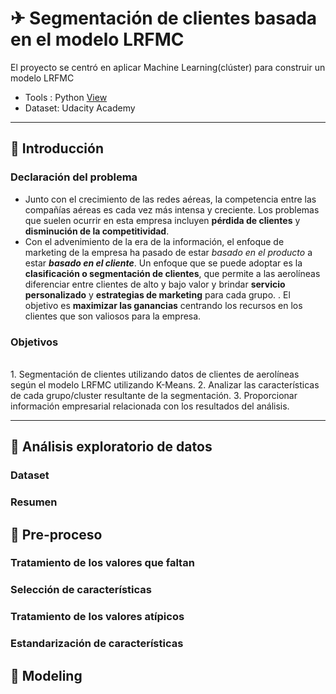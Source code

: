 # ✈ Segmentación de clientes basada en el modelo LRFMC
El proyecto se centró en aplicar Machine Learning(clúster) para construir un modelo LRFMC

- Tools : Python [View](https://github.com/litahu/Segmentaci-n-de-clientes---LRFMC/blob/main/airlines.ipynb) <br>
- Dataset: Udacity Academy <br>

---

## 📂 **Introducción**
### Declaración del problema 
- Junto con el crecimiento de las redes aéreas, la competencia entre las compañías aéreas es cada vez más intensa y creciente. Los problemas que suelen ocurrir en esta empresa incluyen **pérdida de clientes** y **disminución de la competitividad**. 
- Con el advenimiento de la era de la información, el enfoque de marketing de la empresa ha pasado de estar *basado en el producto* a estar ***basado en el cliente***. Un enfoque que se puede adoptar es la **clasificación o segmentación de clientes**, que permite a las aerolíneas diferenciar entre clientes de alto y bajo valor y brindar **servicio personalizado** y **estrategias de marketing** para cada grupo. . El objetivo es **maximizar las ganancias** centrando los recursos en los clientes que son valiosos para la empresa.

### Objetivos
<br>
1. Segmentación de clientes utilizando datos de clientes de aerolíneas según el modelo LRFMC utilizando K-Means.
2. Analizar las características de cada grupo/cluster resultante de la segmentación.
3. Proporcionar información empresarial relacionada con los resultados del análisis.

---

## 📂 **Análisis exploratorio de datos**
### Dataset

### Resumen

## 📂 **Pre-proceso**
### Tratamiento de los valores que faltan

### Selección de características

### Tratamiento de los valores atípicos

### Estandarización de características


## 📂 **Modeling**
